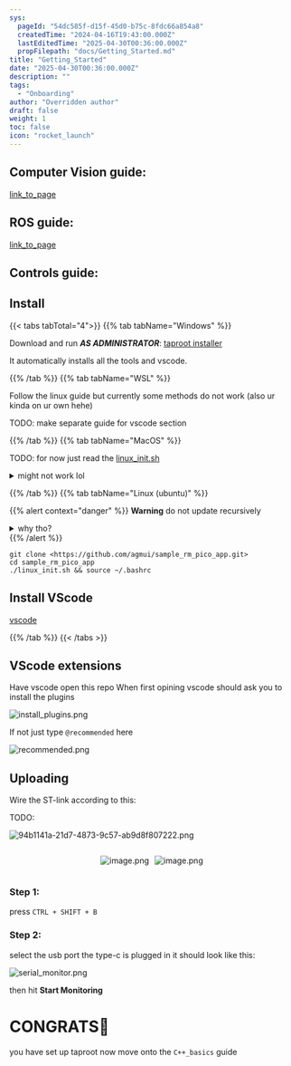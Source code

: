 ```yaml
---
sys:
  pageId: "54dc585f-d15f-45d0-b75c-8fdc66a854a8"
  createdTime: "2024-04-16T19:43:00.000Z"
  lastEditedTime: "2025-04-30T00:36:00.000Z"
  propFilepath: "docs/Getting_Started.md"
title: "Getting_Started"
date: "2025-04-30T00:36:00.000Z"
description: ""
tags:
  - "Onboarding"
author: "Overridden author"
draft: false
weight: 1
toc: false
icon: "rocket_launch"
---
```


## Computer Vision guide:

[link_to_page](86d45bc0-388b-4d26-8848-44f255f73d0e)

## ROS guide:

[link_to_page](3c76c1de-ec8f-46d6-8b0a-294005edc2d5)

## Controls guide:

## Install

{{< tabs tabTotal="4">}}
{{% tab tabName="Windows" %}}

Download and run _**AS ADMINISTRATOR**_: [taproot installer](https://github.com/Thornbots/TeachingFreshies/releases/tag/1.0)

It automatically installs all the tools and vscode.

{{% /tab %}}
{{% tab tabName="WSL" %}}

Follow the linux guide but currently some methods do not work (also ur kinda on ur own hehe)

TODO: make separate guide for vscode section

{{% /tab %}}
{{% tab tabName="MacOS" %}}

TODO: for now just read the [linux_init.sh](https://github.com/agmui/sample_rm_pico_app/blob/main/linux_init.sh)

<details>
<summary>might not work lol</summary>

`brew install libusb pkg-config`

Next install: [vscode](https://code.visualstudio.com/Download)

</details>

{{% /tab %}}
{{% tab tabName="Linux (ubuntu)" %}}

{{% alert context="danger" %}}
**Warning** do not update recursively
<details>
<summary>why tho?</summary>
There are some submodules that may go on for a while (like tinyusb) and I highly
recommend you don't need to get them.
If you want to see what submodules I update just look in `linux_init.sh`
</details>
{{% /alert %}}

```shell
git clone <https://github.com/agmui/sample_rm_pico_app.git>
cd sample_rm_pico_app
./linux_init.sh && source ~/.bashrc
```

## Install VScode

[vscode](https://code.visualstudio.com/Download)

{{% /tab %}}
{{< /tabs >}}

## VScode extensions

Have vscode open this repo
When first opining vscode should ask you to install the plugins

![install_plugins.png](https://prod-files-secure.s3.us-west-2.amazonaws.com/d518164a-d88e-44d1-a4ee-3adb3bd8bce0/89bd30f0-1825-4e77-867b-0a41ce370880/install_plugins.png?X-Amz-Algorithm=AWS4-HMAC-SHA256&X-Amz-Content-Sha256=UNSIGNED-PAYLOAD&X-Amz-Credential=ASIAZI2LB466ZXSMCQBC%2F20250506%2Fus-west-2%2Fs3%2Faws4_request&X-Amz-Date=20250506T190616Z&X-Amz-Expires=3600&X-Amz-Security-Token=IQoJb3JpZ2luX2VjEKP%2F%2F%2F%2F%2F%2F%2F%2F%2F%2FwEaCXVzLXdlc3QtMiJIMEYCIQCuNPFXAPLXhcquNmPXcn62HZuuMkMvgndaKVzeOmNHVQIhAOL2pVWs%2BPmRRjf4ZDBlVmHEwyoxvHXNjUBDRUmTPgrFKv8DCEwQABoMNjM3NDIzMTgzODA1IgyOUhaFc9EW9ZcAtjgq3AOcjlEnfdhOM61KgEl849khtkkDufFgdH3sTUkEYOkuTw3ZOsKHkS5wyi135TJhE7cJX966ZJ3Z2zOuTBVY0Tt2r0C2q9K4MM7Ay%2Fg7ycoGq55ugSH1PqMC97f7Cqj0xmv3F17d8YE0Pw5F02S%2BiFDckkig3igoWBsAhu8IsZP3ncYBbQSUjaZhsWI%2Fxdp59bzVpXmSJTw6yr8%2BrtPbTCYhIjm8%2FB6Qs78MkJFsaO8fBzozWVF91wl6%2BLORohPF2vePHqrWXJk8%2FjsmQR8OthlAsK%2BD8aoqI7HKe2gF7ockUoo5Q9l6b%2BQ%2BD1%2BN2Omt8YsbGvkY4xR51qD%2BE9%2BmbB8YJ7SPfWRW1x%2BBK86nh%2BGfVgXTPsh8DwsoSgpr4GTCEpkcvoZlgjsLisie9X6VNsW1Sr%2FxiAy751hzkK9XBudLva4t64p5VETNj1y7DLMgMFt8bM6aRj3orsp9M3KkxCWR6J0AgHLcKj0QgdN15da2ARwokyUBUamSP%2FrKbWb%2BAhD4zeuOP1Wf2EBeBVAXvy0%2FzZHkBMrtAIznop65%2BRg9Ldp7NcOT9InwKwLGDbUqfCQAEPJEAWXUGaxIDoBcJurE7XhpQawV6a%2F5Vfd8kzLEcmDy9zWEbiOoJutDXDD0s%2BnABjqkAc7l8dTDW75plf%2FvNenOQiTlIkZB1F5Jwn3eF8vSV71slsSYfSPvDMcjNHhOfJPgP9S9lMSn%2FIIBczy%2FbAVgSkepHLOGyoYhhkuITTVPqZ6CV4qr5xpiQ598NMTs2bLehhq5cQwmWsOOpog6R%2FMVEfKJ%2F2Cgq%2BbeWGndKl%2FjLkipZxWwLAroXrHuCL9jGqvP2GonQdFxbpXfYFQixj8t011VLiFb&X-Amz-Signature=a57ccead5c9c621404745810ff34dc11962a71c5698f0c983266138fbbea25d5&X-Amz-SignedHeaders=host&x-id=GetObject)

If not just type `@recommended` here  

![recommended.png](https://prod-files-secure.s3.us-west-2.amazonaws.com/d518164a-d88e-44d1-a4ee-3adb3bd8bce0/61e661e9-5d85-4dfc-be0d-8d2097a5e793/recommended.png?X-Amz-Algorithm=AWS4-HMAC-SHA256&X-Amz-Content-Sha256=UNSIGNED-PAYLOAD&X-Amz-Credential=ASIAZI2LB466ZXSMCQBC%2F20250506%2Fus-west-2%2Fs3%2Faws4_request&X-Amz-Date=20250506T190616Z&X-Amz-Expires=3600&X-Amz-Security-Token=IQoJb3JpZ2luX2VjEKP%2F%2F%2F%2F%2F%2F%2F%2F%2F%2FwEaCXVzLXdlc3QtMiJIMEYCIQCuNPFXAPLXhcquNmPXcn62HZuuMkMvgndaKVzeOmNHVQIhAOL2pVWs%2BPmRRjf4ZDBlVmHEwyoxvHXNjUBDRUmTPgrFKv8DCEwQABoMNjM3NDIzMTgzODA1IgyOUhaFc9EW9ZcAtjgq3AOcjlEnfdhOM61KgEl849khtkkDufFgdH3sTUkEYOkuTw3ZOsKHkS5wyi135TJhE7cJX966ZJ3Z2zOuTBVY0Tt2r0C2q9K4MM7Ay%2Fg7ycoGq55ugSH1PqMC97f7Cqj0xmv3F17d8YE0Pw5F02S%2BiFDckkig3igoWBsAhu8IsZP3ncYBbQSUjaZhsWI%2Fxdp59bzVpXmSJTw6yr8%2BrtPbTCYhIjm8%2FB6Qs78MkJFsaO8fBzozWVF91wl6%2BLORohPF2vePHqrWXJk8%2FjsmQR8OthlAsK%2BD8aoqI7HKe2gF7ockUoo5Q9l6b%2BQ%2BD1%2BN2Omt8YsbGvkY4xR51qD%2BE9%2BmbB8YJ7SPfWRW1x%2BBK86nh%2BGfVgXTPsh8DwsoSgpr4GTCEpkcvoZlgjsLisie9X6VNsW1Sr%2FxiAy751hzkK9XBudLva4t64p5VETNj1y7DLMgMFt8bM6aRj3orsp9M3KkxCWR6J0AgHLcKj0QgdN15da2ARwokyUBUamSP%2FrKbWb%2BAhD4zeuOP1Wf2EBeBVAXvy0%2FzZHkBMrtAIznop65%2BRg9Ldp7NcOT9InwKwLGDbUqfCQAEPJEAWXUGaxIDoBcJurE7XhpQawV6a%2F5Vfd8kzLEcmDy9zWEbiOoJutDXDD0s%2BnABjqkAc7l8dTDW75plf%2FvNenOQiTlIkZB1F5Jwn3eF8vSV71slsSYfSPvDMcjNHhOfJPgP9S9lMSn%2FIIBczy%2FbAVgSkepHLOGyoYhhkuITTVPqZ6CV4qr5xpiQ598NMTs2bLehhq5cQwmWsOOpog6R%2FMVEfKJ%2F2Cgq%2BbeWGndKl%2FjLkipZxWwLAroXrHuCL9jGqvP2GonQdFxbpXfYFQixj8t011VLiFb&X-Amz-Signature=a224bb2bfcf4f096644c85b2f681fccae0de21f8f13d4bdde27f249a00fd975c&X-Amz-SignedHeaders=host&x-id=GetObject)

## Uploading

Wire the ST-link according to this:

TODO:

![94b1141a-21d7-4873-9c57-ab9d8f807222.png](https://prod-files-secure.s3.us-west-2.amazonaws.com/d518164a-d88e-44d1-a4ee-3adb3bd8bce0/e5fad17d-ab82-4300-9f4c-505ab4b1202c/94b1141a-21d7-4873-9c57-ab9d8f807222.png?X-Amz-Algorithm=AWS4-HMAC-SHA256&X-Amz-Content-Sha256=UNSIGNED-PAYLOAD&X-Amz-Credential=ASIAZI2LB466ZXSMCQBC%2F20250506%2Fus-west-2%2Fs3%2Faws4_request&X-Amz-Date=20250506T190616Z&X-Amz-Expires=3600&X-Amz-Security-Token=IQoJb3JpZ2luX2VjEKP%2F%2F%2F%2F%2F%2F%2F%2F%2F%2FwEaCXVzLXdlc3QtMiJIMEYCIQCuNPFXAPLXhcquNmPXcn62HZuuMkMvgndaKVzeOmNHVQIhAOL2pVWs%2BPmRRjf4ZDBlVmHEwyoxvHXNjUBDRUmTPgrFKv8DCEwQABoMNjM3NDIzMTgzODA1IgyOUhaFc9EW9ZcAtjgq3AOcjlEnfdhOM61KgEl849khtkkDufFgdH3sTUkEYOkuTw3ZOsKHkS5wyi135TJhE7cJX966ZJ3Z2zOuTBVY0Tt2r0C2q9K4MM7Ay%2Fg7ycoGq55ugSH1PqMC97f7Cqj0xmv3F17d8YE0Pw5F02S%2BiFDckkig3igoWBsAhu8IsZP3ncYBbQSUjaZhsWI%2Fxdp59bzVpXmSJTw6yr8%2BrtPbTCYhIjm8%2FB6Qs78MkJFsaO8fBzozWVF91wl6%2BLORohPF2vePHqrWXJk8%2FjsmQR8OthlAsK%2BD8aoqI7HKe2gF7ockUoo5Q9l6b%2BQ%2BD1%2BN2Omt8YsbGvkY4xR51qD%2BE9%2BmbB8YJ7SPfWRW1x%2BBK86nh%2BGfVgXTPsh8DwsoSgpr4GTCEpkcvoZlgjsLisie9X6VNsW1Sr%2FxiAy751hzkK9XBudLva4t64p5VETNj1y7DLMgMFt8bM6aRj3orsp9M3KkxCWR6J0AgHLcKj0QgdN15da2ARwokyUBUamSP%2FrKbWb%2BAhD4zeuOP1Wf2EBeBVAXvy0%2FzZHkBMrtAIznop65%2BRg9Ldp7NcOT9InwKwLGDbUqfCQAEPJEAWXUGaxIDoBcJurE7XhpQawV6a%2F5Vfd8kzLEcmDy9zWEbiOoJutDXDD0s%2BnABjqkAc7l8dTDW75plf%2FvNenOQiTlIkZB1F5Jwn3eF8vSV71slsSYfSPvDMcjNHhOfJPgP9S9lMSn%2FIIBczy%2FbAVgSkepHLOGyoYhhkuITTVPqZ6CV4qr5xpiQ598NMTs2bLehhq5cQwmWsOOpog6R%2FMVEfKJ%2F2Cgq%2BbeWGndKl%2FjLkipZxWwLAroXrHuCL9jGqvP2GonQdFxbpXfYFQixj8t011VLiFb&X-Amz-Signature=68a1f79f579185c2de8c48f8597031b471ab6db8171d7e04a433e24a56e88787&X-Amz-SignedHeaders=host&x-id=GetObject)

<div style="display: flex;flex-direction: row; column-gap:10px; max-width: 630px;justify-content: center;">
<div>

![image.png](https://prod-files-secure.s3.us-west-2.amazonaws.com/d518164a-d88e-44d1-a4ee-3adb3bd8bce0/210ecb78-1116-4d7b-b9b7-2292f66fa2c2/image.png?X-Amz-Algorithm=AWS4-HMAC-SHA256&X-Amz-Content-Sha256=UNSIGNED-PAYLOAD&X-Amz-Credential=ASIAZI2LB466643DRD7E%2F20250506%2Fus-west-2%2Fs3%2Faws4_request&X-Amz-Date=20250506T190620Z&X-Amz-Expires=3600&X-Amz-Security-Token=IQoJb3JpZ2luX2VjEKP%2F%2F%2F%2F%2F%2F%2F%2F%2F%2FwEaCXVzLXdlc3QtMiJGMEQCIETom%2FzyhHZgUkom2f9902PZXq8VbeeOWkXMoRLLLLhCAiBq0JoDmLozKHi8Sv5Tqof2xA4%2BuPPbK3%2FxFQSik%2BIyqir%2FAwhMEAAaDDYzNzQyMzE4MzgwNSIM2PvQmWJ0yHXBXeGpKtwDNQiCkn%2FQp2oqYsayIWcWULkAWAA1DPHJwjTmo07rlYrktwSRbD4L5m%2BRghHfVzOmdsTWNp%2FnO7%2FKtMz6CJiX7lXmfat%2ByBU5tTtNqu5OniuUbfP2o0WKKNRSPM1%2FjX0JQ2%2BxTLlUIKumJFrGKX3gM%2BJpoOFVtmsxNMqxZH8AuYJ3QyKGzetYu%2BUQdZ0Iu3K1WsNugH%2B3aFU%2BWjyQiFiqyH%2FhCQqK6kmLVka029QwcHBRl%2BW2scKNVP%2Bnjk7L4hor9JvhYTZCm6%2BZ09AIKqetfYuVqW4TOFgwpvZcWXdYN3ayp4L7hYIfxceQ%2BqzWwWTjrcxIA6%2BUdCRCrfIVHdsnk6JyGl0LoKjhrJdBhfe9GOvO4a3qz0szYQew9IwLd3%2Fb%2F5DbiNcIQNjluJtgBvPYd2ca2uCIxSdCI83iCxl58NFFwi184UCO%2FrlIF06AYX2m9EZi0SH3febma1dbGL6soA1no%2B%2BGCsesNfRucGMW3VgXtpTd7NKcyIT3EJu9DxZ74RQYal3wC8b1f9L5BGyPjpqMqroQo4XxSugoEPFBaMX5DUvTI243p5V7QgnGIUCahsuF2537%2FhJlFSYlWJjKWaXZ8xFowkpSpVddpO3KKXwBXnukM7AkXwiKCN4wirTpwAY6pgEk0D%2FJQjDSxU6VaodilnLo4I9p1qEcWbvkjhb3KpB5eBK%2FwxCM%2B%2BJ9DArWQuRhqg%2Builri6ohHlefmk9GnTEDu%2BbsIqK39Eal5A4oDAW2TN%2FEAbCzCqMfQwjFvMMXIuhgG0qR99YxW899BIzX91meJV6BFh0YoMHKPN6mUbHF7hjt0xa%2B4f%2FgXYbacQ6wDFAIw1C1J4Iasd5jCcXYYjVVCXL1FnkvU&X-Amz-Signature=453978235ecad0a105bebcbc839747864fca7365881b108dfc40579238445b0f&X-Amz-SignedHeaders=host&x-id=GetObject)

</div>
<div>

![image.png](https://prod-files-secure.s3.us-west-2.amazonaws.com/d518164a-d88e-44d1-a4ee-3adb3bd8bce0/33a0fd0f-8ca6-4a86-8e09-26e95ded1fff/image.png?X-Amz-Algorithm=AWS4-HMAC-SHA256&X-Amz-Content-Sha256=UNSIGNED-PAYLOAD&X-Amz-Credential=ASIAZI2LB466TOBGUFYZ%2F20250506%2Fus-west-2%2Fs3%2Faws4_request&X-Amz-Date=20250506T190620Z&X-Amz-Expires=3600&X-Amz-Security-Token=IQoJb3JpZ2luX2VjEKP%2F%2F%2F%2F%2F%2F%2F%2F%2F%2FwEaCXVzLXdlc3QtMiJIMEYCIQDMaSmLOAYYqIJZBq0%2BDJkUGnD5kvj9VeN1llzlrMBhpwIhALVHEo0bIkpP0VB4a%2BChE9jTg9XhTShvGGJkE34yjMm2Kv8DCEwQABoMNjM3NDIzMTgzODA1IgxYPieF9IjSTBIQvysq3AM71EQE7xO%2F%2Bra2K7%2F%2FaIcebgEaWMMNqOYBPpMALX33Al023Kk11MOUqIQJJTOTGvrpdQiuazi5wJ5P9VbjlRgXx8bzMV8Ldhwwb9BuJzddvGKieVxpuSpHjW%2FaJHeSemo3UluUCSCe9kh7FbARkRWqHqoQu1tX0YToNiDH8bq5YK0p7ey7vghw00recw3faSB36XhCVZY7y6qrWjfcPvf3vIwCwq%2Fr4A8YbvlfvmpAvmEOKoqGtzwdDmBayoaGzs1AMn26%2BJo9RHhskRj30wFaBZSUhIQAWBdDS3fJFl7UpfSEP5LYcz2Q0jNditdMpJeLWyDxiXcUKtNqxKeoGIO50QlrUEtASoeQLubALa7VbHN2hLh%2Fk%2BQ1x%2F3wqHxrQcndNl7AHp6xsZzFbFiZOC0ZuuqGYOzArg6wLPiu9XvlU%2Blmb1YKnZ%2FegAPUeBcYk4MlX%2F2jMM%2FAVQui%2BE8NAvvza0c9x%2BWqMKYw54M4JNu910gGdcP8v7EPYAiNiajLw7yLBAqOBVvJlSHd91WyueK%2FNMVbeAUTeSRMsY2z5OvGo9NQMRtBV%2BOWczAzylFfnoXIbXZkmkZrNP802aqsfcDPYH1qSBtR6T3EcCZjUtK4mkcxEJhR23qaqcwPiTC2tOnABjqkAcruKH5ImWSLTCWI5zHzHxHsCYD9AtiozUckQrJG8EHqXdal91G%2F0kayjJ2TRgVeczd9jjuvK1h%2Fmud18RFrSVkZw0OA5Sr8jERWlv4gcwbgPnAuNVbuyvJujeIIIhJBZThM6uLwoH5Uk6xIUqUN%2FVNwWuEZ2FILVv0sNTvMILETk40L%2FZu3uBdAx68dFhJHRdAYgqZnbjZ3CfhISmeZ6EKbhZD0&X-Amz-Signature=c427ab77c6b41b8ae836f0fb2a6443869c225bd0d38f65a70832711474df4d39&X-Amz-SignedHeaders=host&x-id=GetObject)

</div>
</div>

### Step 1:

press `CTRL + SHIFT + B`

### Step 2:

select the usb port the type-c is plugged in it should look like this:

![serial_monitor.png](https://prod-files-secure.s3.us-west-2.amazonaws.com/d518164a-d88e-44d1-a4ee-3adb3bd8bce0/f03f4774-05d4-4393-b6a0-d5efb6d315ab/serial_monitor.png?X-Amz-Algorithm=AWS4-HMAC-SHA256&X-Amz-Content-Sha256=UNSIGNED-PAYLOAD&X-Amz-Credential=ASIAZI2LB466ZXSMCQBC%2F20250506%2Fus-west-2%2Fs3%2Faws4_request&X-Amz-Date=20250506T190616Z&X-Amz-Expires=3600&X-Amz-Security-Token=IQoJb3JpZ2luX2VjEKP%2F%2F%2F%2F%2F%2F%2F%2F%2F%2FwEaCXVzLXdlc3QtMiJIMEYCIQCuNPFXAPLXhcquNmPXcn62HZuuMkMvgndaKVzeOmNHVQIhAOL2pVWs%2BPmRRjf4ZDBlVmHEwyoxvHXNjUBDRUmTPgrFKv8DCEwQABoMNjM3NDIzMTgzODA1IgyOUhaFc9EW9ZcAtjgq3AOcjlEnfdhOM61KgEl849khtkkDufFgdH3sTUkEYOkuTw3ZOsKHkS5wyi135TJhE7cJX966ZJ3Z2zOuTBVY0Tt2r0C2q9K4MM7Ay%2Fg7ycoGq55ugSH1PqMC97f7Cqj0xmv3F17d8YE0Pw5F02S%2BiFDckkig3igoWBsAhu8IsZP3ncYBbQSUjaZhsWI%2Fxdp59bzVpXmSJTw6yr8%2BrtPbTCYhIjm8%2FB6Qs78MkJFsaO8fBzozWVF91wl6%2BLORohPF2vePHqrWXJk8%2FjsmQR8OthlAsK%2BD8aoqI7HKe2gF7ockUoo5Q9l6b%2BQ%2BD1%2BN2Omt8YsbGvkY4xR51qD%2BE9%2BmbB8YJ7SPfWRW1x%2BBK86nh%2BGfVgXTPsh8DwsoSgpr4GTCEpkcvoZlgjsLisie9X6VNsW1Sr%2FxiAy751hzkK9XBudLva4t64p5VETNj1y7DLMgMFt8bM6aRj3orsp9M3KkxCWR6J0AgHLcKj0QgdN15da2ARwokyUBUamSP%2FrKbWb%2BAhD4zeuOP1Wf2EBeBVAXvy0%2FzZHkBMrtAIznop65%2BRg9Ldp7NcOT9InwKwLGDbUqfCQAEPJEAWXUGaxIDoBcJurE7XhpQawV6a%2F5Vfd8kzLEcmDy9zWEbiOoJutDXDD0s%2BnABjqkAc7l8dTDW75plf%2FvNenOQiTlIkZB1F5Jwn3eF8vSV71slsSYfSPvDMcjNHhOfJPgP9S9lMSn%2FIIBczy%2FbAVgSkepHLOGyoYhhkuITTVPqZ6CV4qr5xpiQ598NMTs2bLehhq5cQwmWsOOpog6R%2FMVEfKJ%2F2Cgq%2BbeWGndKl%2FjLkipZxWwLAroXrHuCL9jGqvP2GonQdFxbpXfYFQixj8t011VLiFb&X-Amz-Signature=4f0e610da4c630b20a85105b769761c42cbf4be4f5814f66bf6ee6c041baa29c&X-Amz-SignedHeaders=host&x-id=GetObject)

then hit **Start Monitoring**

# CONGRATS🎉

you have set up taproot now move onto the `C++_basics` guide
